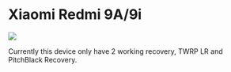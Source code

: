 # Xiaomi Redmi 9A/9i
![](https://fdn2.gsmarena.com/vv/bigpic/xiaomi-redmi-9a-1.jpg) 

Currently this device only have 2 working recovery, TWRP LR and PitchBlack Recovery.
